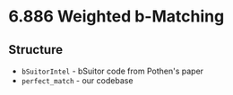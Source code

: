 # 6.886 Weighted b-Matching

## Structure
- `bSuitorIntel` - bSuitor code from Pothen's paper
- `perfect_match` - our codebase
